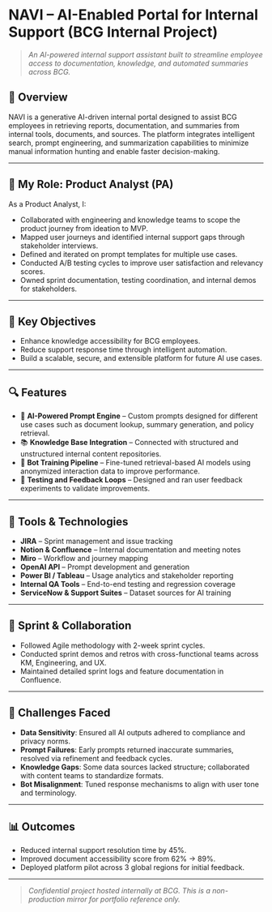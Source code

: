 # NAVI – AI-Enabled Portal for Internal Support (BCG Internal Project)

> _An AI-powered internal support assistant built to streamline employee access to documentation, knowledge, and automated summaries across BCG._

## 📌 Overview

NAVI is a generative AI-driven internal portal designed to assist BCG employees in retrieving reports, documentation, and summaries from internal tools, documents, and sources. The platform integrates intelligent search, prompt engineering, and summarization capabilities to minimize manual information hunting and enable faster decision-making.

---

## 👤 My Role: Product Analyst (PA)

As a Product Analyst, I:

- Collaborated with engineering and knowledge teams to scope the product journey from ideation to MVP.
- Mapped user journeys and identified internal support gaps through stakeholder interviews.
- Defined and iterated on prompt templates for multiple use cases.
- Conducted A/B testing cycles to improve user satisfaction and relevancy scores.
- Owned sprint documentation, testing coordination, and internal demos for stakeholders.

---

## 🎯 Key Objectives

- Enhance knowledge accessibility for BCG employees.
- Reduce support response time through intelligent automation.
- Build a scalable, secure, and extensible platform for future AI use cases.

---

## 🔍 Features

- 🧠 **AI-Powered Prompt Engine** – Custom prompts designed for different use cases such as document lookup, summary generation, and policy retrieval.
- 📚 **Knowledge Base Integration** – Connected with structured and unstructured internal content repositories.
- 🤖 **Bot Training Pipeline** – Fine-tuned retrieval-based AI models using anonymized interaction data to improve performance.
- 🧪 **Testing and Feedback Loops** – Designed and ran user feedback experiments to validate improvements.

---

## 🔧 Tools & Technologies

- **JIRA** – Sprint management and issue tracking  
- **Notion & Confluence** – Internal documentation and meeting notes  
- **Miro** – Workflow and journey mapping  
- **OpenAI API** – Prompt development and generation  
- **Power BI / Tableau** – Usage analytics and stakeholder reporting  
- **Internal QA Tools** – End-to-end testing and regression coverage  
- **ServiceNow & Support Suites** – Dataset sources for AI training  

---

## 🚦 Sprint & Collaboration

- Followed Agile methodology with 2-week sprint cycles.
- Conducted sprint demos and retros with cross-functional teams across KM, Engineering, and UX.
- Maintained detailed sprint logs and feature documentation in Confluence.

---

## 🚧 Challenges Faced

- **Data Sensitivity**: Ensured all AI outputs adhered to compliance and privacy norms.
- **Prompt Failures**: Early prompts returned inaccurate summaries, resolved via refinement and feedback cycles.
- **Knowledge Gaps**: Some data sources lacked structure; collaborated with content teams to standardize formats.
- **Bot Misalignment**: Tuned response mechanisms to align with user tone and terminology.

---

## 📊 Outcomes

- Reduced internal support resolution time by 45%.
- Improved document accessibility score from 62% → 89%.
- Deployed platform pilot across 3 global regions for initial feedback.

---


> _Confidential project hosted internally at BCG. This is a non-production mirror for portfolio reference only._

